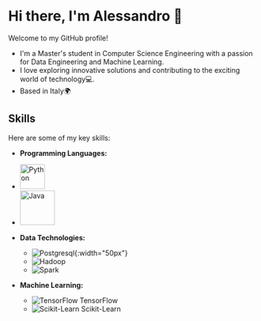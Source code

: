 # Hi there, I'm Alessandro 👋

Welcome to my GitHub profile!
- I'm a Master's student in Computer Science Engineering with a passion for Data Engineering and Machine Learning.
- I love exploring innovative solutions and contributing to the exciting world of technology💻.
- Based in Italy🌍

## Skills

Here are some of my key skills:

- **Programming Languages:**
- <img src="https://upload.wikimedia.org/wikipedia/commons/c/c3/Python-logo-notext.svg" alt="Python" width="50"/>
- <img src="https://logowik.com/content/uploads/images/java1655.logowik.com.webp" alt="Java" width="70"/>

- **Data Technologies:**
  - ![Postgresql](https://www.postgresql.org/media/img/about/press/elephant.png){:width="50px"}
  - ![Hadoop](https://www.example.com/hadoop-logo.png)
  - ![Spark](https://www.example.com/spark-logo.png)

- **Machine Learning:**
  - ![TensorFlow](https://www.example.com/tensorflow-logo.png) TensorFlow
  - ![Scikit-Learn](https://www.example.com/scikit-learn-logo.png) Scikit-Learn

<!--
**AlessandroPesare/AlessandroPesare** is a ✨ _special_ ✨ repository because its `README.md` (this file) appears on your GitHub profile.

Here are some ideas to get you started:

- 🔭 I’m currently working on ...
- 🌱 I’m currently learning ...
- 👯 I’m looking to collaborate on ...
- 🤔 I’m looking for help with ...
- 💬 Ask me about ...
- 📫 How to reach me: ...
- 😄 Pronouns: ...
- ⚡ Fun fact: ...
-->
